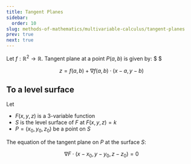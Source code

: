 ```yaml
---
title: Tangent Planes
sidebar:
  order: 10
slug: methods-of-mathematics/multivariable-calculus/tangent-planes
prev: true
next: true
---
```


Let $f: \mathbb{R}^2 \to \mathbb{R}$. Tangent plane at a point $P(a,b)$ is given by: $ $

```math
z = f(a,b) + \nabla f(a,b) \cdot \big(x - a, y - b\big)
```

## To a level surface

Let

- $F(x,y,z)$ is a 3-variable function
- $S$ is the level surface of $F$ at $F(x,y,z)=k$
- $P = (x_0,y_0,z_0)$ be a point on $S$

The equation of the tangent plane on $P$ at the surface $S$:

```math
\nabla F \cdot (x-x_0,y-y_0,z-z_0) = 0
```
